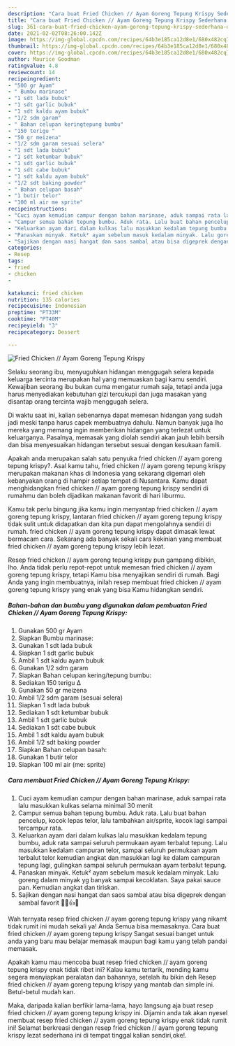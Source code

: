 ```yaml
---
description: "Cara buat Fried Chicken // Ayam Goreng Tepung Krispy Sederhana dan Mudah Dibuat"
title: "Cara buat Fried Chicken // Ayam Goreng Tepung Krispy Sederhana dan Mudah Dibuat"
slug: 361-cara-buat-fried-chicken-ayam-goreng-tepung-krispy-sederhana-dan-mudah-dibuat
date: 2021-02-02T08:26:00.142Z
image: https://img-global.cpcdn.com/recipes/64b3e185ca12d8e1/680x482cq70/fried-chicken-ayam-goreng-tepung-krispy-foto-resep-utama.jpg
thumbnail: https://img-global.cpcdn.com/recipes/64b3e185ca12d8e1/680x482cq70/fried-chicken-ayam-goreng-tepung-krispy-foto-resep-utama.jpg
cover: https://img-global.cpcdn.com/recipes/64b3e185ca12d8e1/680x482cq70/fried-chicken-ayam-goreng-tepung-krispy-foto-resep-utama.jpg
author: Maurice Goodman
ratingvalue: 4.8
reviewcount: 14
recipeingredient:
- "500 gr Ayam"
- " Bumbu marinase"
- "1 sdt lada bubuk"
- "1 sdt garlic bubuk"
- "1 sdt kaldu ayam bubuk"
- "1/2 sdm garam"
- " Bahan celupan keringtepung bumbu"
- "150 terigu "
- "50 gr meizena"
- "1/2 sdm garam sesuai selera"
- "1 sdt lada bubuk"
- "1 sdt ketumbar bubuk"
- "1 sdt garlic bubuk"
- "1 sdt cabe bubuk"
- "1 sdt kaldu ayam bubuk"
- "1/2 sdt baking powder"
- " Bahan celupan basah"
- "1 butir telor"
- "100 ml air me sprite"
recipeinstructions:
- "Cuci ayam kemudian campur dengan bahan marinase, aduk sampai rata lalu masukkan kulkas selama minimal 30 menit"
- "Campur semua bahan tepung bumbu. Aduk rata. Lalu buat bahan pencelup, kocok lepas telor, lalu tambahkan air/sprite, kocok lagi sampai tercampur rata."
- "Keluarkan ayam dari dalam kulkas lalu masukkan kedalam tepung bumbu, aduk rata sampai seluruh permukaan ayam terbalut tepung. Lalu masukkan kedalam campuran telor, sampai seluruh permukaan ayam terbalut telor kemudian angkat dan masukkan lagi ke dalam campuran tepung lagi, gulingkan sampai seluruh permukaan ayam terbalut tepung."
- "Panaskan minyak. Ketuk² ayam sebelum masuk kedalam minyak. Lalu goreng dalam minyak yg banyak sampai kecoklatan. Saya pakai sauce pan. Kemudian angkat dan tiriskan."
- "Sajikan dengan nasi hangat dan saos sambal atau bisa digeprek dengan sambal favorit 🍗🍚👍😋"
categories:
- Resep
tags:
- fried
- chicken
- 

katakunci: fried chicken  
nutrition: 135 calories
recipecuisine: Indonesian
preptime: "PT33M"
cooktime: "PT40M"
recipeyield: "3"
recipecategory: Dessert

---
```



![Fried Chicken // Ayam Goreng Tepung Krispy](https://img-global.cpcdn.com/recipes/64b3e185ca12d8e1/680x482cq70/fried-chicken-ayam-goreng-tepung-krispy-foto-resep-utama.jpg)

Selaku seorang ibu, menyuguhkan hidangan menggugah selera kepada keluarga tercinta merupakan hal yang memuaskan bagi kamu sendiri. Kewajiban seorang ibu bukan cuma mengatur rumah saja, tetapi anda juga harus menyediakan kebutuhan gizi tercukupi dan juga masakan yang disantap orang tercinta wajib menggugah selera.

Di waktu  saat ini, kalian sebenarnya dapat memesan hidangan yang sudah jadi meski tanpa harus capek membuatnya dahulu. Namun banyak juga lho mereka yang memang ingin memberikan hidangan yang terlezat untuk keluarganya. Pasalnya, memasak yang diolah sendiri akan jauh lebih bersih dan bisa menyesuaikan hidangan tersebut sesuai dengan kesukaan famili. 



Apakah anda merupakan salah satu penyuka fried chicken // ayam goreng tepung krispy?. Asal kamu tahu, fried chicken // ayam goreng tepung krispy merupakan makanan khas di Indonesia yang sekarang digemari oleh kebanyakan orang di hampir setiap tempat di Nusantara. Kamu dapat menghidangkan fried chicken // ayam goreng tepung krispy sendiri di rumahmu dan boleh dijadikan makanan favorit di hari liburmu.

Kamu tak perlu bingung jika kamu ingin menyantap fried chicken // ayam goreng tepung krispy, lantaran fried chicken // ayam goreng tepung krispy tidak sulit untuk didapatkan dan kita pun dapat mengolahnya sendiri di rumah. fried chicken // ayam goreng tepung krispy dapat dimasak lewat bermacam cara. Sekarang ada banyak sekali cara kekinian yang membuat fried chicken // ayam goreng tepung krispy lebih lezat.

Resep fried chicken // ayam goreng tepung krispy pun gampang dibikin, lho. Anda tidak perlu repot-repot untuk memesan fried chicken // ayam goreng tepung krispy, tetapi Kamu bisa menyajikan sendiri di rumah. Bagi Anda yang ingin membuatnya, inilah resep membuat fried chicken // ayam goreng tepung krispy yang enak yang bisa Kamu hidangkan sendiri.

<!--inarticleads1-->

##### Bahan-bahan dan bumbu yang digunakan dalam pembuatan Fried Chicken // Ayam Goreng Tepung Krispy:

1. Gunakan 500 gr Ayam
1. Siapkan  Bumbu marinase:
1. Gunakan 1 sdt lada bubuk
1. Siapkan 1 sdt garlic bubuk
1. Ambil 1 sdt kaldu ayam bubuk
1. Gunakan 1/2 sdm garam
1. Siapkan  Bahan celupan kering/tepung bumbu:
1. Sediakan 150 terigu Δ
1. Gunakan 50 gr meizena
1. Ambil 1/2 sdm garam (sesuai selera)
1. Siapkan 1 sdt lada bubuk
1. Sediakan 1 sdt ketumbar bubuk
1. Ambil 1 sdt garlic bubuk
1. Sediakan 1 sdt cabe bubuk
1. Ambil 1 sdt kaldu ayam bubuk
1. Ambil 1/2 sdt baking powder
1. Siapkan  Bahan celupan basah:
1. Gunakan 1 butir telor
1. Siapkan 100 ml air (me: sprite)




<!--inarticleads2-->

##### Cara membuat Fried Chicken // Ayam Goreng Tepung Krispy:

1. Cuci ayam kemudian campur dengan bahan marinase, aduk sampai rata lalu masukkan kulkas selama minimal 30 menit
1. Campur semua bahan tepung bumbu. Aduk rata. Lalu buat bahan pencelup, kocok lepas telor, lalu tambahkan air/sprite, kocok lagi sampai tercampur rata.
1. Keluarkan ayam dari dalam kulkas lalu masukkan kedalam tepung bumbu, aduk rata sampai seluruh permukaan ayam terbalut tepung. Lalu masukkan kedalam campuran telor, sampai seluruh permukaan ayam terbalut telor kemudian angkat dan masukkan lagi ke dalam campuran tepung lagi, gulingkan sampai seluruh permukaan ayam terbalut tepung.
1. Panaskan minyak. Ketuk² ayam sebelum masuk kedalam minyak. Lalu goreng dalam minyak yg banyak sampai kecoklatan. Saya pakai sauce pan. Kemudian angkat dan tiriskan.
1. Sajikan dengan nasi hangat dan saos sambal atau bisa digeprek dengan sambal favorit 🍗🍚👍😋




Wah ternyata resep fried chicken // ayam goreng tepung krispy yang nikamt tidak rumit ini mudah sekali ya! Anda Semua bisa memasaknya. Cara buat fried chicken // ayam goreng tepung krispy Sangat sesuai banget untuk anda yang baru mau belajar memasak maupun bagi kamu yang telah pandai memasak.

Apakah kamu mau mencoba buat resep fried chicken // ayam goreng tepung krispy enak tidak ribet ini? Kalau kamu tertarik, mending kamu segera menyiapkan peralatan dan bahannya, setelah itu bikin deh Resep fried chicken // ayam goreng tepung krispy yang mantab dan simple ini. Betul-betul mudah kan. 

Maka, daripada kalian berfikir lama-lama, hayo langsung aja buat resep fried chicken // ayam goreng tepung krispy ini. Dijamin anda tak akan nyesel membuat resep fried chicken // ayam goreng tepung krispy enak tidak rumit ini! Selamat berkreasi dengan resep fried chicken // ayam goreng tepung krispy lezat sederhana ini di tempat tinggal kalian sendiri,oke!.

